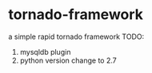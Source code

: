 # tornado-framework
a simple rapid tornado framework
TODO:
1. mysqldb plugin
2. python version change to 2.7
